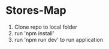 # Stores-Map
1. Clone repo to local folder
2. run 'npm install'
3. run 'npm run dev' to run application

